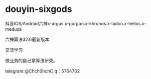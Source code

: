 # douyin-sixgods
抖音IOS/Android六神x-argus.x-gorgon.x-khronos.x-ladon.x-helios.x-medusa

六神算法32.6最新版本

交流学习

做业务的自己拿算法研究。

telegram:@Chch0hchC
q：5764762
